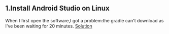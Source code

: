 ## 1.Install Android Studio on Linux
When I first open the software,I got a problem:the gradle can't download as I've been waiting for 20 minutes.
[Solution](https://www.jianshu.com/p/6a6c3a07b39f?utm_campaign)


<!--stackedit_data:
eyJoaXN0b3J5IjpbOTE4NTM0ODY3XX0=
-->
